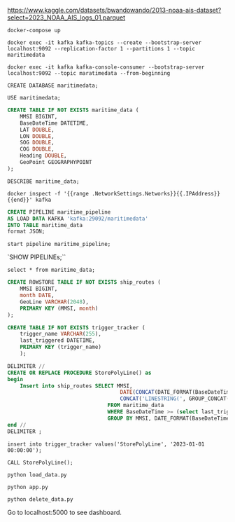 https://www.kaggle.com/datasets/bwandowando/2013-noaa-ais-dataset?select=2023_NOAA_AIS_logs_01.parquet

`docker-compose up`

`docker exec -it kafka kafka-topics --create --bootstrap-server localhost:9092 --replication-factor 1 --partitions 1 --topic maritimedata`

`docker exec -it kafka kafka-console-consumer --bootstrap-server localhost:9092 --topic maratimedata --from-beginning`

`CREATE DATABASE maritimedata;`

`USE maritimedata;`

```sql
CREATE TABLE IF NOT EXISTS maritime_data (
    MMSI BIGINT,
    BaseDateTime DATETIME,
    LAT DOUBLE,
    LON DOUBLE,
    SOG DOUBLE,
    COG DOUBLE,
    Heading DOUBLE,
    GeoPoint GEOGRAPHYPOINT
);
```

`DESCRIBE maritime_data;`

`docker inspect -f '{{range .NetworkSettings.Networks}}{{.IPAddress}}{{end}}' kafka`


```sql
CREATE PIPELINE maritime_pipeline
AS LOAD DATA KAFKA 'kafka:29092/maritimedata'
INTO TABLE maritime_data
format JSON;
```

`start pipeline maritime_pipeline;`

`SHOW PIPELINEs;``

`select * from maritime_data;`

```sql
CREATE ROWSTORE TABLE IF NOT EXISTS ship_routes (
    MMSI BIGINT,
    month DATE,
    GeoLine VARCHAR(2048),
    PRIMARY KEY (MMSI, month)
);
```

```sql
CREATE TABLE IF NOT EXISTS trigger_tracker (
    trigger_name VARCHAR(255),
    last_triggered DATETIME,
    PRIMARY KEY (trigger_name)
    );
```


```sql
DELIMITER //
CREATE OR REPLACE PROCEDURE StorePolyLine() as 
begin
    Insert into ship_routes SELECT MMSI,
                                    DATE(CONCAT(DATE_FORMAT(BaseDateTime, '%Y-%m'), '-01')) AS month,
                                    CONCAT('LINESTRING(', GROUP_CONCAT(CONCAT_WS(' ', LON, LAT) ORDER BY BaseDateTime SEPARATOR ', '), ')') AS GeoLine
                                FROM maritime_data
                                WHERE BaseDateTime >= (select last_triggered from trigger_tracker where trigger_name = "StorePolyLine")
                                GROUP BY MMSI, DATE_FORMAT(BaseDateTime, '%Y-%m');
end //
DELIMITER ;
```

`insert into trigger_tracker values('StorePolyLine', '2023-01-01 00:00:00');`

`CALL StorePolyLine();`

`python load_data.py`

`python app.py`

`python delete_data.py`

Go to localhost:5000 to see dashboard. 
